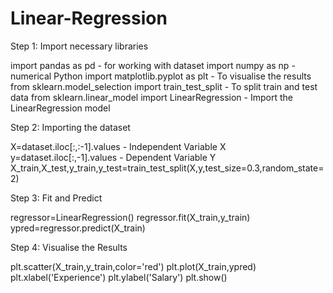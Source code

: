 # Linear-Regression
Step 1: Import necessary libraries

import pandas as pd  - for working with dataset
import numpy as np   - numerical Python
import matplotlib.pyplot as plt - To visualise the results
from sklearn.model_selection import train_test_split - To split train and test data
from sklearn.linear_model import LinearRegression - Import the LinearRegression model

Step 2: Importing the dataset

X=dataset.iloc[:,:-1].values - Independent Variable X
y=dataset.iloc[:,-1].values  - Dependent Variable Y
X_train,X_test,y_train,y_test=train_test_split(X,y,test_size=0.3,random_state=2)

Step 3: Fit and Predict

regressor=LinearRegression()
regressor.fit(X_train,y_train)
ypred=regressor.predict(X_train)

Step 4: Visualise the Results

plt.scatter(X_train,y_train,color='red')
plt.plot(X_train,ypred)
plt.xlabel('Experience')
plt.ylabel('Salary')
plt.show()

